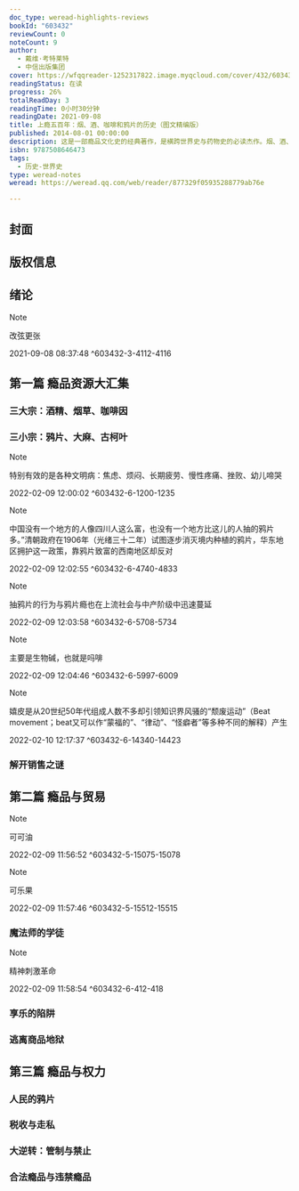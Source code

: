 ```yaml
---
doc_type: weread-highlights-reviews
bookId: "603432"
reviewCount: 0
noteCount: 9
author:
  - 戴维·考特莱特
  - 中信出版集团
cover: https://wfqqreader-1252317822.image.myqcloud.com/cover/432/603432/t7_603432.jpg
readingStatus: 在读
progress: 26%
totalReadDay: 3
readingTime: 0小时30分钟
readingDate: 2021-09-08
title: 上瘾五百年：烟、酒、咖啡和鸦片的历史（图文精编版）
published: 2014-08-01 00:00:00
description: 这是一部瘾品文化史的经典著作，是横跨世界史与药物史的必读杰作。烟、酒、茶、咖啡、鸦片等精神瘾品，在历史上的力量有多大？它们为何有合法与违禁之分？是什么力量将瘾品流行推动为规模庞大、模式各异的商品贸易？本书从社会与生物学的角度对咖啡、烟草、茶叶、鸦片、可卡因等影响精神状态的瘾品进行了历史性的梳理考察，逐一展演它们如何被发现、交易与图利的过程，追踪出大众化瘾品进入全球贸易主流的来龙去脉。书中综合心理、药物、权力、经济、文化、生态等个领域讲述瘾品历史，内容有趣，视野广博，令人眼界大开。
isbn: 9787508646473
tags:
  - 历史-世界史
type: weread-notes
weread: https://weread.qq.com/web/reader/877329f05935288779ab76e

---
```



## 封面

## 版权信息

## 绪论

> [!NOTE] 
> 改弦更张
> 
> 2021-09-08 08:37:48 ^603432-3-4112-4116

## 第一篇 瘾品资源大汇集

### 三大宗：酒精、烟草、咖啡因

### 三小宗：鸦片、大麻、古柯叶

> [!NOTE] 
> 特别有效的是各种文明病：焦虑、烦闷、长期疲劳、慢性疼痛、挫败、幼儿啼哭
> 
> 2022-02-09 12:00:02 ^603432-6-1200-1235

> [!NOTE] 
> 中国没有一个地方的人像四川人这么富，也没有一个地方比这儿的人抽的鸦片多。”清朝政府在1906年（光绪三十二年）试图逐步消灭境内种植的鸦片，华东地区拥护这一政策，靠鸦片致富的西南地区却反对
> 
> 2022-02-09 12:02:55 ^603432-6-4740-4833

> [!NOTE] 
> 抽鸦片的行为与鸦片瘾也在上流社会与中产阶级中迅速蔓延
> 
> 2022-02-09 12:03:58 ^603432-6-5708-5734

> [!NOTE] 
> 主要是生物碱，也就是吗啡
> 
> 2022-02-09 12:04:46 ^603432-6-5997-6009

> [!NOTE] 
> 嬉皮是从20世纪50年代组成人数不多却引领知识界风骚的“颓废运动”（Beat movement；beat又可以作“蒙福的”、“律动”、“怪癖者”等多种不同的解释）产生
> 
> 2022-02-10 12:17:37 ^603432-6-14340-14423

### 解开销售之谜

## 第二篇 瘾品与贸易

> [!NOTE] 
> 可可油
> 
> 2022-02-09 11:56:52 ^603432-5-15075-15078

> [!NOTE] 
> 可乐果
> 
> 2022-02-09 11:57:46 ^603432-5-15512-15515

### 魔法师的学徒

> [!NOTE] 
> 精神刺激革命
> 
> 2022-02-09 11:58:54 ^603432-6-412-418

### 享乐的陷阱

### 逃离商品地狱

## 第三篇 瘾品与权力

### 人民的鸦片

### 税收与走私

### 大逆转：管制与禁止

### 合法瘾品与违禁瘾品

